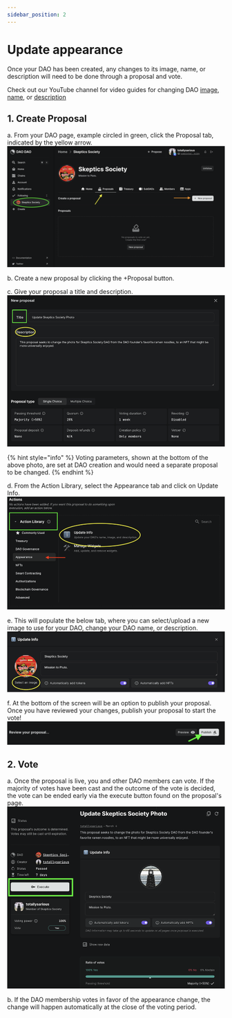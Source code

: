 ```yaml
---
sidebar_position: 2
---
```


# Update appearance

Once your DAO has been created, any changes to its image, name, or description will need to be done through a proposal and vote.

Check out our YouTube channel for video guides for changing DAO [image](https://youtu.be/TiE0-fQaUVg), [name](https://youtu.be/LJbzUymmVmI), or [description](https://youtu.be/hfuaIGqYBJA)

## 1. Create Proposal

a. From your DAO page, example circled in green, click the Proposal tab, indicated by the yellow arrow.![Create appearance proposal](../../static/img/dao-management/change-appearance1.png)

b. Create a new proposal by clicking the +Proposal button.

c. Give your proposal a title and description.![Title and description proposal](../../static/img/dao-management/change-appearance2.png)

{% hint style="info" %}
Voting parameters, shown at the bottom of the above photo, are set at DAO creation and would need a separate proposal to be changed.
{% endhint %}

d. From the Action Library, select the Appearance tab and click on Update Info.![Update appearance](../../static/img/dao-management/change-appearance4.png)

e. This will populate the below tab, where you can select/upload a new image to use for your DAO, change your DAO name, or description.![Update info](../../static/img/dao-management/change-appearance3.png)

f. At the bottom of the screen will be an option to publish your proposal. Once you have reviewed your changes, publish your proposal to start the vote!![Proposal confirmation](../../static/img/dao-management/change-appearance5.png)

## 2. Vote

a. Once the proposal is live, you and other DAO members can vote. If the majority of votes have been cast and the outcome of the vote is decided, the vote can be ended early via the execute button found on the proposal's page.![Execute proposal](../../static/img/dao-management/change-appearance6.png)

b. If the DAO membership votes in favor of the appearance change, the change will happen automatically at the close of the voting period.
